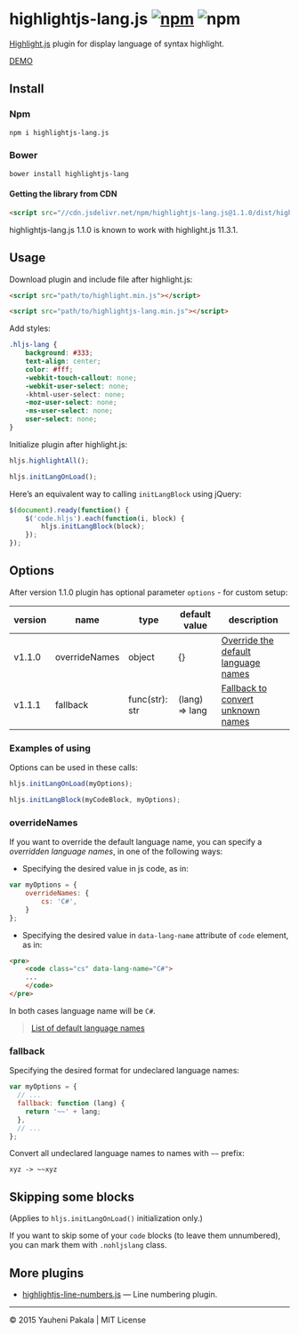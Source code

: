 # highlightjs-lang.js [![npm](https://img.shields.io/npm/v/highlightjs-lang.js.svg)](https://www.npmjs.com/package/highlightjs-lang.js) ![npm](https://img.shields.io/npm/dw/highlightjs-lang.js.svg)

[Highlight.js](https://github.com/highlightjs/highlight.js) plugin for display language of syntax highlight.

[DEMO](https://wcoder.github.io/highlightjs-lang.js/)

## Install

### Npm

```bash
npm i highlightjs-lang.js
```

### Bower

```bash
bower install highlightjs-lang
```

#### Getting the library from CDN

```html
<script src="//cdn.jsdelivr.net/npm/highlightjs-lang.js@1.1.0/dist/highlightjs-lang.min.js"></script>
```

highlightjs-lang.js 1.1.0 is known to work with highlight.js 11.3.1.

## Usage

Download plugin and include file after highlight.js:

```html
<script src="path/to/highlight.min.js"></script>

<script src="path/to/highlightjs-lang.min.js"></script>
```

Add styles:

```css
.hljs-lang {
    background: #333;
    text-align: center;
    color: #fff;
    -webkit-touch-callout: none;
    -webkit-user-select: none;
    -khtml-user-select: none;
    -moz-user-select: none;
    -ms-user-select: none;
    user-select: none;
}
```

Initialize plugin after highlight.js:

```js
hljs.highlightAll();

hljs.initLangOnLoad();
```

Here’s an equivalent way to calling `initLangBlock` using jQuery:

```js
$(document).ready(function() {
    $('code.hljs').each(function(i, block) {
        hljs.initLangBlock(block);
    });
});
```

## Options

After version 1.1.0 plugin has optional parameter `options` - for custom setup:

version | name          | type    | default value | description
--------|---------------|---------|---------------|-----------------------
v1.1.0  | overrideNames | object  | {}            | [Override the default language names](#overrideNames)
v1.1.1  | fallback    | func(str): str | (lang) => lang | [Fallback to convert unknown names](#fallback)

### Examples of using

Options can be used in these calls:

```js
hljs.initLangOnLoad(myOptions);
```

```js
hljs.initLangBlock(myCodeBlock, myOptions);
```

### overrideNames

If you want to override the default language name, you can specify a _overridden language names_, in one of the following ways:

- Specifying the desired value in js code, as in:

```js
var myOptions = {
    overrideNames: {
        cs: 'C#',
    }
};
```

- Specifying the desired value in `data-lang-name` attribute of `code` element, as in:

```html
<pre>
    <code class="cs" data-lang-name="C#">
    ...
    </code>
</pre>
```

In both cases language name will be `C#`.

> [List of default language names](https://github.com/wcoder/highlightjs-lang.js/blob/master/src/highlightjs-lang.js#L4-L10)

### fallback

Specifying the desired format for undeclared language names:

```js
var myOptions = {
  // ...
  fallback: function (lang) {
    return '~~' + lang;
  },
  // ...
};
```

Convert all undeclared language names to names with `~~` prefix:

```
xyz -> ~~xyz
```

## Skipping some blocks

(Applies to `hljs.initLangOnLoad()` initialization only.)

If you want to skip some of your `code` blocks (to leave them unnumbered), you can mark them with `.nohljslang` class.

## More plugins

- [highlightjs-line-numbers.js](https://github.com/wcoder/highlightjs-line-numbers.js) — Line numbering plugin.

---
&copy; 2015 Yauheni Pakala | MIT License
